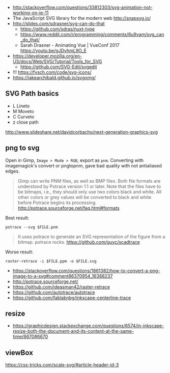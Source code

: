 - http://stackoverflow.com/questions/33812303/svg-animation-not-working-on-ie-11
- The JavaScript SVG library for the modern web http://snapsvg.io/
- http://slides.com/sdrasner/svg-can-do-that
  - https://github.com/sdras/nuxt-type
  - https://www.reddit.com/r/programming/comments/6u9vam/svg_can_do_that/
  - Sarah Drasner - Animating Vue | VueConf 2017 https://youtu.be/gJDyhmL9O_E
- https://developer.mozilla.org/en-US/docs/Web/SVG/Tutorial/Tools_for_SVG
  - https://github.com/SVG-Edit/svgedit
- !!! https://fvsch.com/code/svg-icons/
- https://jakearchibald.github.io/svgomg/

## SVG Path basics

- L Lineto
- M Moveto
- C Curveto
- z close path

http://www.slideshare.net/davidcorbacho/next-generation-graphics-svg

## png to svg

Open in Gimp, `Image > Mode > RGB`, export as `pnm`. Converting with imagemagick's convert or pngtopnm, gave bad quality with not antialiased edges.

>Gimp can write PNM files, as well as BMP files. Both file formats are understood by Potrace version 1.1 or later. Note that the files have to be bitmaps, i.e., they should only use two colors black and white. All other colors or grey values will be converted to black and white before Potrace begins its processing. http://potrace.sourceforge.net/faq.html#formats

Best result:
  
`potrace --svg $FILE.pnm`

>It uses potrace to generate an SVG representation of the figure from a bitmap. potrace rocks. https://github.com/guyc/scadtrace

Worse result:

`raster-retrace -i $FILE.ppm -o $FILE.svg`

- https://stackoverflow.com/questions/1861382/how-to-convert-a-png-image-to-a-svg#comment86370954_16388237
- http://potrace.sourceforge.net/
- https://github.com/ideasman42/raster-retrace
- https://github.com/autotrace/autotrace
- https://github.com/fablabnbg/inkscape-centerline-trace

## resize

- https://graphicdesign.stackexchange.com/questions/6574/in-inkscape-resize-both-the-document-and-its-content-at-the-same-time/6670#6670

## viewBox

https://css-tricks.com/scale-svg/#article-header-id-3